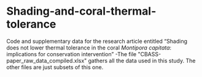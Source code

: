 # Shading-and-coral-thermal-tolerance
Code and supplementary data for the research article entitled “Shading does not lower thermal tolerance in the coral _Montipora capitata_: implications for conservation intervention”  -The file "CBASS-paper_raw_data_compiled.xlsx" gathers all the data used in this study. The other files are just subsets of this one.
